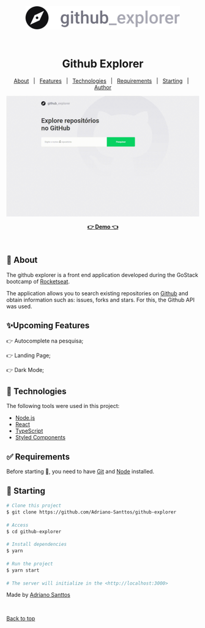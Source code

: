 <div align="center" id="top"> 
  <img src="./src/assets/logo.svg" alt="Github Explorer" height=60 />

  &#xa0;

</div>

<h1 align="center">Github Explorer</h1>

<!-- < align="center">
  <img alt="Github top language" src="https://img.shields.io/github/languages/top/Adriano-Santtos/github-explorer?color=56BEB8">

  <img alt="Github language count" src="https://img.shields.io/github/languages/count/Adriano-Santtos/github-explorer?color=56BEB8">

  <img alt="Repository size" src="https://img.shields.io/github/repo-size/Adriano-Santtos/github-explorer?color=56BEB8">

  <img alt="License" src="https://img.shields.io/github/license/Adriano-Santtos/github-explorer?color=56BEB8">

  <!-- <img alt="Github issues" src="https://img.shields.io/github/issues/Adriano-Santtos/github-explorer?color=56BEB8" /> -->

  <!-- <img alt="Github forks" src="https://img.shields.io/github/forks/Adriano-Santtos/github-explorer?color=56BEB8" /> -->

  <!-- <img alt="Github stars" src="https://img.shields.io/github/stars/Adriano-Santtos/github-explorer?color=56BEB8" /> -->


<!-- Status -->

<!-- <h4 align="center"> 
	🚧  Github Explorer 🚀 Under construction...  🚧
</h4> 

<hr> -->

<p align="center">
  <a href="#dart-about">About</a> &#xa0; | &#xa0; 
  <a href="#sparkles-features">Features</a> &#xa0; | &#xa0;
  <a href="#rocket-technologies">Technologies</a> &#xa0; | &#xa0;
  <a href="#white_check_mark-requirements">Requirements</a> &#xa0; | &#xa0;
  <a href="#checkered_flag-starting">Starting</a> &#xa0; | &#xa0;
  <a href="https://github.com/Adriano-Santtos" target="_blank">Author</a>
</p>


<img src="./src/assets/demo.gif" alt="demo" >
<br>

  <p align="center">
  <a 
  href="https://github-explorer-asanttos.vercel.app/" ><strong>👉 Demo 👈</strong></a>
  </p>

<br>

## :dart: About ##

The github explorer is a front end application developed during the GoStack bootcamp of [Rocketseat](https://rocketseat.com.br/).

The application allows you to search existing repositories on [Github](https://github.com/) and obtain information such as: issues, forks and stars.
For this, the Github API was used.

## :sparkles:Upcoming Features ##

👉 Autocomplete na pesquisa;

👉 Landing Page;

👉 Dark Mode;


## :rocket: Technologies ##

The following tools were used in this project:

- [Node.js](https://nodejs.org/en/)
- [React](https://pt-br.reactjs.org/)
- [TypeScript](https://www.typescriptlang.org/)
- [Styled Components](https://styled-components.com/)

## :white_check_mark: Requirements ##

Before starting :checkered_flag:, you need to have [Git](https://git-scm.com) and [Node](https://nodejs.org/en/) installed.

## :checkered_flag: Starting ##

```bash
# Clone this project
$ git clone https://github.com/Adriano-Santtos/github-explorer

# Access
$ cd github-explorer

# Install dependencies
$ yarn

# Run the project
$ yarn start

# The server will initialize in the <http://localhost:3000>
```


Made by <a href="https://github.com/Adriano-Santtos" target="_blank">Adriano Santtos</a>

&#xa0;

<a href="#top">Back to top</a>
